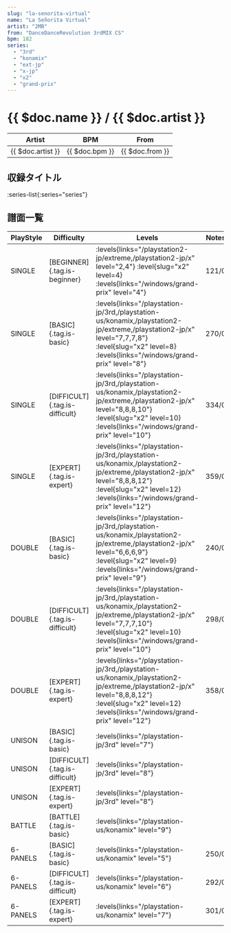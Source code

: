```yaml
---
slug: "la-senorita-virtual"
name: "La Señorita Virtual"
artist: "2MB"
from: "DanceDanceRevolution 3rdMIX CS"
bpm: 182
series:
  - "3rd"
  - "konamix"
  - "ext-jp"
  - "x-jp"
  - "x2"
  - "grand-prix"
---
```


# {{ $doc.name }} / {{ $doc.artist }}

|Artist|BPM|From|
|------|---|----|
|{{ $doc.artist }}|{{ $doc.bpm }}|{{ $doc.from }}|

## 収録タイトル

:series-list{:series="series"}

## 譜面一覧

|PlayStyle|Difficulty|Levels|Notes|Movie|
|---------|----------|------|-----|-----|
|SINGLE|[BEGINNER]{.tag.is-beginner}| :levels{links="/playstation2-jp/extreme,/playstation2-jp/x" level="2,4"} :level{slug="x2" level=4}  :levels{links="/windows/grand-prix" level="4"}|121/0||
|SINGLE|[BASIC]{.tag.is-basic}| :levels{links="/playstation-jp/3rd,/playstation-us/konamix,/playstation2-jp/extreme,/playstation2-jp/x" level="7,7,7,8"} :level{slug="x2" level=8}  :levels{links="/windows/grand-prix" level="8"}|270/0||
|SINGLE|[DIFFICULT]{.tag.is-difficult}| :levels{links="/playstation-jp/3rd,/playstation-us/konamix,/playstation2-jp/extreme,/playstation2-jp/x" level="8,8,8,10"} :level{slug="x2" level=10}  :levels{links="/windows/grand-prix" level="10"}|334/0||
|SINGLE|[EXPERT]{.tag.is-expert}| :levels{links="/playstation-jp/3rd,/playstation-us/konamix,/playstation2-jp/extreme,/playstation2-jp/x" level="8,8,8,12"} :level{slug="x2" level=12}  :levels{links="/windows/grand-prix" level="12"}|359/0||
|DOUBLE|[BASIC]{.tag.is-basic}| :levels{links="/playstation-jp/3rd,/playstation-us/konamix,/playstation2-jp/extreme,/playstation2-jp/x" level="6,6,6,9"} :level{slug="x2" level=9}  :levels{links="/windows/grand-prix" level="9"}|240/0||
|DOUBLE|[DIFFICULT]{.tag.is-difficult}| :levels{links="/playstation-jp/3rd,/playstation-us/konamix,/playstation2-jp/extreme,/playstation2-jp/x" level="7,7,7,10"} :level{slug="x2" level=10}  :levels{links="/windows/grand-prix" level="10"}|298/0||
|DOUBLE|[EXPERT]{.tag.is-expert}| :levels{links="/playstation-jp/3rd,/playstation-us/konamix,/playstation2-jp/extreme,/playstation2-jp/x" level="8,8,8,12"} :level{slug="x2" level=12}  :levels{links="/windows/grand-prix" level="12"}|358/0||
|UNISON|[BASIC]{.tag.is-basic}| :levels{links="/playstation-jp/3rd" level="7"}|||
|UNISON|[DIFFICULT]{.tag.is-difficult}| :levels{links="/playstation-jp/3rd" level="8"}|||
|UNISON|[EXPERT]{.tag.is-expert}| :levels{links="/playstation-jp/3rd" level="8"}|||
|BATTLE|[BATTLE]{.tag.is-basic}| :levels{links="/playstation-us/konamix" level="9"}|||
|6-PANELS|[BASIC]{.tag.is-basic}| :levels{links="/playstation-us/konamix" level="5"}|250/0||
|6-PANELS|[DIFFICULT]{.tag.is-difficult}| :levels{links="/playstation-us/konamix" level="6"}|292/0||
|6-PANELS|[EXPERT]{.tag.is-expert}| :levels{links="/playstation-us/konamix" level="7"}|301/0||
